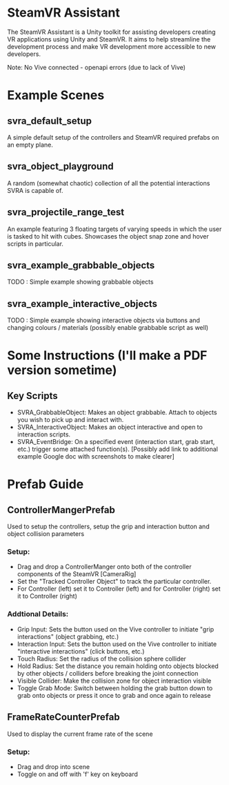 # SteamVR Assistant 
The SteamVR Assistant is a Unity toolkit for assisting developers creating VR applications using Unity and SteamVR. It aims to help streamline the development process and make VR development more accessible to new developers.

Note: No Vive connected - openapi errors (due to lack of Vive)

# Example Scenes
## svra_default_setup
A simple default setup of the controllers and SteamVR required prefabs on an empty plane.

## svra_object_playground
A random (somewhat chaotic) collection of all the potential interactions SVRA is capable of.

## svra_projectile_range_test
An example featuring 3 floating targets of varying speeds in which the user is tasked to hit with cubes. Showcases the object snap zone and hover scripts in particular.

## svra_example_grabbable_objects
TODO : Simple example showing grabbable objects

## svra_example_interactive_objects
TODO : Simple example showing interactive objects via buttons and changing colours / materials (possibly enable grabbable script as well)

# Some Instructions (I'll make a PDF version sometime)
## Key Scripts
* SVRA_GrabbableObject: Makes an object grabbable. Attach to objects you wish to pick up and interact with.
* SVRA_InteractiveObject: Makes an object interactive and open to interaction scripts.
* SVRA_EventBridge: On a specified event (interaction start, grab start, etc.) trigger some attached function(s). [Possibly add link to additional example Google doc with screenshots to make clearer]

# Prefab Guide
## ControllerMangerPrefab
Used to setup the controllers, setup the grip and interaction button and object collision parameters
### Setup:
* Drag and drop a ControllerManger onto both of the controller components of the SteamVR [CameraRig]
* Set the "Tracked Controller Object" to track the particular controller. 
* For Controller (left) set it to Controller (left) and for Controller (right) set it to Controller (right)
### Addtional Details:
* Grip Input: Sets the button used on the Vive controller to initiate "grip interactions" (object grabbing, etc.)
* Interaction Input: Sets the button used on the Vive controller to initiate "interactive interactions" (click buttons, etc.)
* Touch Radius: Set the radius of the collision sphere collider
* Hold Radius: Set the distance you remain holding onto objects blocked by other objects / colliders before breaking the joint connection
* Visible Collider: Make the collision zone for object interaction visible
* Toggle Grab Mode: Switch between holding the grab button down to grab onto objects or press it once to grab and once again to release

## FrameRateCounterPrefab
Used to display the current frame rate of the scene
### Setup:
* Drag and drop into scene
* Toggle on and off with 'f' key on keyboard
